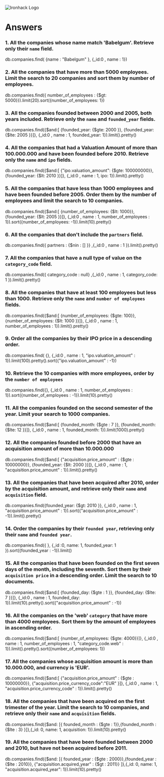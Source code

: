 ![Ironhack Logo](https://i.imgur.com/1QgrNNw.png)

# Answers

### 1. All the companies whose name match 'Babelgum'. Retrieve only their `name` field.

db.companies.find( {name : "Babelgum" }, {\_id:0 , name : 1})

### 2. All the companies that have more than 5000 employees. Limit the search to 20 companies and sort them by **number of employees**.

db.companies.find({ number_of_employees : {\$gt: 5000}}).limit(20).sort({number_of_employees: 1})

### 3. All the companies founded between 2000 and 2005, both years included. Retrieve only the `name` and `founded_year` fields.

db.companies.find({$and:[ {founded_year: {$gte: 2000 }}, {founded_year: {\$lte: 2005 }}]}, {\_id:0 , name : 1, founded_year: 1}).limit().pretty()

### 4. All the companies that had a Valuation Amount of more than 100.000.000 and have been founded before 2010. Retrieve only the `name` and `ipo` fields.

db.companies.find({$and:[ {"ipo.valuation_amount": {$gte: 100000000}}, {founded_year: {\$lt: 2010 }}]}, {\_id:0 , name : 1, ipo: 1}).limit().pretty()

### 5. All the companies that have less than 1000 employees and have been founded before 2005. Order them by the number of employees and limit the search to 10 companies.

db.companies.find({$and:[ {number_of_employees: {$lt: 1000}}, {founded_year: {\$lt: 2005 }}]}, {\_id:0 , name : 1, number_of_employees : 1}).sort({number_of_employees: -1}).limit(10).pretty()

### 6. All the companies that don't include the `partners` field.

db.companies.find({ partners : {\$nin : [] }} ,{\_id:0 , name : 1 }).limit().pretty()

### 7. All the companies that have a null type of value on the `category_code` field.

db.companies.find({ category_code : null} ,{\_id:0 , name : 1, category_code: 1 }).limit().pretty()

### 8. All the companies that have at least 100 employees but less than 1000. Retrieve only the `name` and `number of employees` fields.

db.companies.find({$and:[ {number_of_employees: {$gte: 100}}, {number_of_employees: {\$lt: 1000 }}]}, {\_id:0 , name : 1, number_of_employees : 1}).limit().pretty()

### 9. Order all the companies by their IPO price in a descending order.

db.companies.find( {}, {\_id:0 , name : 1, "ipo.valuation_amount" : 1}).limit(100).pretty().sort({"ipo.valuation_amount" : -1})

### 10. Retrieve the 10 companies with more employees, order by the `number of employees`

db.companies.find({}, {\_id:0 , name : 1, number_of_employees : 1}).sort({number_of_employees : -1}).limit(10).pretty()

### 11. All the companies founded on the second semester of the year. Limit your search to 1000 companies.

db.companies.find({$and:[ {founded_month: {$gte : 7 }}, {founded_month: {\$lte: 12 }}]}, {\_id:0 , name : 1, founded_month: 1}).limit(1000).pretty()

### 12. All the companies founded before 2000 that have an acquisition amount of more than 10.000.000

db.companies.find({$and:[ {"acquisition.price_amount" : {$gte : 10000000}}, {founded_year: {\$lt: 2000 }}]}, {\_id:0 , name : 1, "acquisition.price_amount" : 1}).limit().pretty()

### 13. All the companies that have been acquired after 2010, order by the acquisition amount, and retrieve only their `name` and `acquisition` field.

db.companies.find({founded_year: {\$gt: 2010 }}, {\_id:0 , name : 1, "acquisition.price_amount" : 1}).sort({"acquisition.price_amount" : -1}).limit().pretty()

### 14. Order the companies by their `founded year`, retrieving only their `name` and `founded year`.

db.companies.find({ }, {\_id :0, name: 1, founded_year: 1 }).sort({founded_year : -1}).limit()

### 15. All the companies that have been founded on the first seven days of the month, including the seventh. Sort them by their `acquisition price` in a descending order. Limit the search to 10 documents.

db.companies.find({$and:[ {founded_day: {$gte : 1 }}, {founded_day: {\$lte: 7 }}]}, {\_id:0 , name : 1, founded_day: 1}).limit(10).pretty().sort({"acquisition.price_amount" : -1})

### 16. All the companies on the 'web' `category` that have more than 4000 employees. Sort them by the amount of employees in ascending order.

db.companies.find({$and:[ {number_of_employees: {$gte: 4000}}]}, {\_id:0 , name : 1, number_of_employees : 1, "category_code.web" : 1}).limit().pretty().sort({number_of_employees: 1})

### 17. All the companies whose acquisition amount is more than 10.000.000, and currency is 'EUR'.

db.companies.find({$and:[ {"acquisition.price_amount" : {$gte : 10000000}}, {"acquisition.price_currency_code":"EUR" }]}, {\_id:0 , name : 1, "acquisition.price_currency_code" : 1}).limit().pretty()

### 18. All the companies that have been acquired on the first trimester of the year. Limit the search to 10 companies, and retrieve only their `name` and `acquisition` fields.

db.companies.find({$and: [{ founded_month : {$gte : 1}},{founded_month : {\$lte : 3} }]},{\_id: 0, name: 1, acquisition: 1}).limit(10).pretty()

### 19. All the companies that have been founded between 2000 and 2010, but have not been acquired before 2011.

db.companies.find({$and: [{ founded_year : {$gte : 2000}},{founded_year : {$lte : 2010}}, {"acquisition.acquired_year" : {$gt : 2011}} ]},{\_id: 0, name: 1, "acquisition.acquired_year": 1}).limit(10).pretty()

